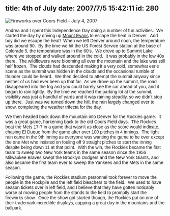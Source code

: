title: 4th of July
date: 2007/7/5 15:42:11
id: 280
---
![Fireworks over Coors Field - July 4, 2007](/journal_images/DSC00284-journal.jpg)

<font face="Arial">Andrea and I spent this Independence Day doing a number of fun activities.  We started the day by driving up [Mount Evans](http://en.wikipedia.org/wiki/Mount_Evans) to escape the heat in Denver.  And boy did we escape the heat!  When we left Denver around noon, the temperature was around 90.  By the time we hit the US Forest Service station at the base of Colorado 5, the temperature was in the 60's.  We drove up to Summit Lake where we stopped and walked around in the cold.  It was probably in the low 40s there.  The wildflowers were blooming all over the mountain and the lake was still half frozen.  The clouds had descended making it a very cold, somewhat eerie scene as the summit was hidden in the clouds and the occasional rumble of thunder could be heard.  We then decided to attempt the summit anyway since neither of us had ever been up that far.  As we drove up the summit, the road disappeared into the fog and you could barely see the car ahead of you, and it began to rain lightly.  By the time we reached the parking lot at the summit, visibility was just a handful of yards and it was raining steadily, so we didn't stop up there.  Just was we turned down the hill, the rain largely changed over to snow, completing the weather trifecta for the day.  </font>

<font face="Arial">We then headed back down the mountain into Denver for the Rockies game.  It was a great game, harkening back to the old Coors Field days.  The Rockies beat the Mets 17-7 in a game that wasn't as close as the score would indicate, chasing El Duque from the game after over 100 pitches in 4 innings.  The light rain came in the 9th inning as everyone was wanting the game to be over except the one Met who insisted on fouling off 9 straight pitches to start the inning despite being down 11 at that point.  With the win, the Rockies became the first team to sweep two New York teams in the same season since the 1956 Milwaukee Braves swept the Brooklyn Dodgers and the New York Giants, and also became the first team ever to sweep the Yankees and the Mets in the same season. </font>

<font face="Arial">Following the game, the Rockies stadium personnel took forever to move the people in the Rockpile and the left field bleachers to the field.  We used to have season tickets over in left field, and I believe that they have gotten noticably worse at moving people from the stands to the field to promptly start the fireworks show.  Once the show got started though, the Rockies put on one of their trademark incredible displays, capping a great day in the mountains and the ballpark.</font>